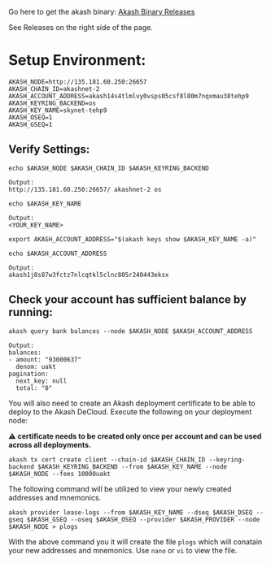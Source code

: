 Go here to get the akash binary: [Akash Binary Releases](https://github.com/ovrclk/akash)

See Releases on the right side of the page.  

# Setup Environment:
```
AKASH_NODE=http://135.181.60.250:26657
AKASH_CHAIN_ID=akashnet-2
AKASH_ACCOUNT_ADDRESS=akash14s4tlmlvy0vsps05csf8l80m7nqxmau38tehp9
AKASH_KEYRING_BACKEND=os
AKASH_KEY_NAME=skynet-tehp9
AKASH_OSEQ=1
AKASH_GSEQ=1
```
## Verify Settings:
```
echo $AKASH_NODE $AKASH_CHAIN_ID $AKASH_KEYRING_BACKEND
```
```
Output:
http://135.181.60.250:26657/ akashnet-2 os
```
```
echo $AKASH_KEY_NAME
```
```
Output:
<YOUR_KEY_NAME>
```
```
export AKASH_ACCOUNT_ADDRESS="$(akash keys show $AKASH_KEY_NAME -a)"

echo $AKASH_ACCOUNT_ADDRESS

Output:
akash1j8s87w3fctz7nlcqtkl5clnc805r240443eksx
```

## Check your account has sufficient balance by running:
```
akash query bank balances --node $AKASH_NODE $AKASH_ACCOUNT_ADDRESS

Output:
balances:
- amount: "93000637"
  denom: uakt
pagination:
  next_key: null
  total: "0"
```
You will also need to create an Akash deployment certificate to be able to deploy to the Akash DeCloud.  Execute the following on your deployment node:

**:warning: certificate needs to be created only once per account and can be used across all deployments.**

```
akash tx cert create client --chain-id $AKASH_CHAIN_ID --keyring-backend $AKASH_KEYRING_BACKEND --from $AKASH_KEY_NAME --node $AKASH_NODE --fees 10000uakt
```

The following command will be utilized to view your newly created addresses and mnemonics.
```
akash provider lease-logs --from $AKASH_KEY_NAME --dseq $AKASH_DSEQ --gseq $AKASH_GSEQ --oseq $AKASH_OSEQ --provider $AKASH_PROVIDER --node $AKASH_NODE > plogs
```
With the above command you it will create the file ```plogs``` which will conatain your new addresses and mnemonics.  Use ```nano``` or ```vi``` to view the file.
